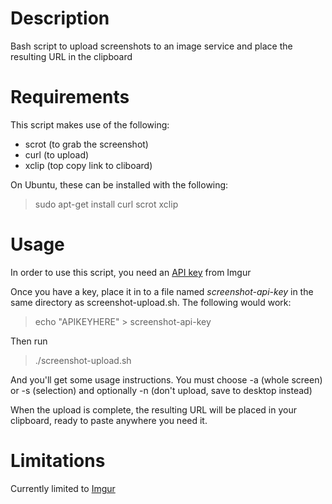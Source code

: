 Description
===========
Bash script to upload screenshots to an image service and place the resulting URL in the clipboard

Requirements
============
This script makes use of the following:

- scrot (to grab the screenshot)
- curl (to upload)
- xclip (top copy link to cliboard)

On Ubuntu, these can be installed with the following:

> sudo apt-get install curl scrot xclip

Usage
=====
In order to use this script, you need an [API key](http://api.imgur.com/) from Imgur

Once you have a key, place it in to a file named *screenshot-api-key* in the same directory as screenshot-upload.sh. The following would work:

> echo "APIKEYHERE" > screenshot-api-key

Then run

> ./screenshot-upload.sh

And you'll get some usage instructions. You must choose -a (whole screen) or -s (selection) and optionally -n (don't upload, save to desktop instead)

When the upload is complete, the resulting URL will be placed in your clipboard, ready to paste anywhere you need it.

Limitations
===========
Currently limited to [Imgur](http://imgur.com)
